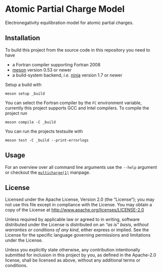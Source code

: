 # Atomic Partial Charge Model

Electronegativity equilibration model for atomic partial charges.


## Installation

To build this project from the source code in this repository you need to have
- a Fortran compiler supporting Fortran 2008
- [meson](https://mesonbuild.com) version 0.53 or newer
- a build-system backend, *i.e.* [ninja](https://ninja-build.org) version 1.7 or newer

Setup a build with

```
meson setup _build
```

You can select the Fortran compiler by the `FC` environment variable, currently this project supports GCC and Intel compilers.
To compile the project run

```
meson compile -C _build
```

You can run the projects testsuite with

```
meson test -C _build --print-errorlogs
```


## Usage

For an overview over all command line arguments use the ``--help`` argument or checkout the [``multicharge(1)``](man/multicharge.1.adoc) manpage.


## License

Licensed under the Apache License, Version 2.0 (the “License”);
you may not use this file except in compliance with the License.
You may obtain a copy of the License at
http://www.apache.org/licenses/LICENSE-2.0

Unless required by applicable law or agreed to in writing, software
distributed under the License is distributed on an *“as is” basis*,
*without warranties or conditions of any kind*, either express or implied.
See the License for the specific language governing permissions and
limitations under the License.

Unless you explicitly state otherwise, any contribution intentionally
submitted for inclusion in this project by you, as defined in the
Apache-2.0 license, shall be licensed as above, without any additional
terms or conditions.
